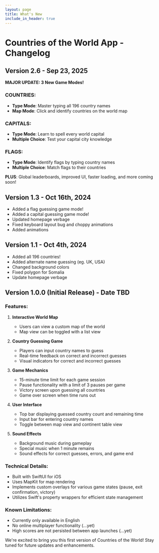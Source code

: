 ```yaml
---
layout: page
title: What's New
include_in_header: true
---
```


# Countries of the World App - Changelog

## Version 2.6 - Sep 23, 2025

**MAJOR UPDATE: 3 New Game Modes!**

### COUNTRIES:
- **Type Mode**: Master typing all 196 country names
- **Map Mode**: Click and identify countries on the world map

### CAPITALS:
- **Type Mode**: Learn to spell every world capital
- **Multiple Choice**: Test your capital city knowledge

### FLAGS:
- **Type Mode**: Identify flags by typing country names
- **Multiple Choice**: Match flags to their countries

**PLUS**: Global leaderboards, improved UI, faster loading, and more coming soon!

## Version 1.3 - Oct 16th, 2024
- Added a flag guessing game mode!
- Added a capital guessing game mode!
- Updated homepage verbage
- Fixed keyboard layout bug and choppy animations
- Added animations

## Version 1.1 - Oct 4th, 2024
- Added all 196 countries!
- Added alternate name guessing (eg. UK, USA)
- Changed background colors
- Fixed polygon for Somalia
- Update homepage verbage


## Version 1.0.0 (Initial Release) - Date TBD

### Features:

1. **Interactive World Map**
   - Users can view a custom map of the world
   - Map view can be toggled with a list view

2. **Country Guessing Game**
   - Players can input country names to guess
   - Real-time feedback on correct and incorrect guesses
   - Visual indicators for correct and incorrect guesses

3. **Game Mechanics**
   - 15-minute time limit for each game session
   - Pause functionality with a limit of 3 pauses per game
   - Victory screen upon guessing all countries
   - Game over screen when time runs out

4. **User Interface**
   - Top bar displaying guessed country count and remaining time
   - Input bar for entering country names
   - Toggle between map view and continent table view

5. **Sound Effects**
   - Background music during gameplay
   - Special music when 1 minute remains
   - Sound effects for correct guesses, errors, and game end

### Technical Details:
- Built with SwiftUI for iOS
- Uses MapKit for map rendering
- Implements custom overlays for various game states (pause, exit confirmation, victory)
- Utilizes Swift's property wrappers for efficient state management

### Known Limitations:
- Currently only available in English 
- No online multiplayer functionality (...yet)
- High scores are not persisted between app launches (...yet)

We're excited to bring you this first version of Countries of the World! Stay tuned for future updates and enhancements.
